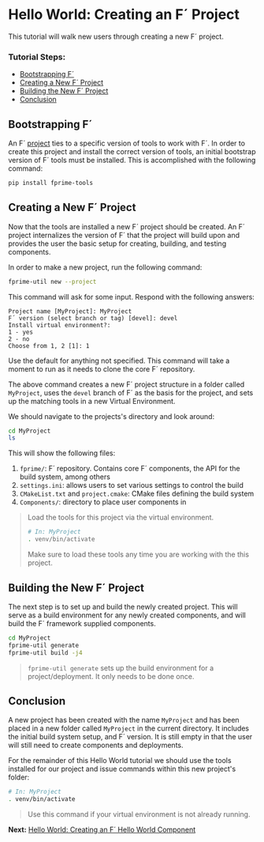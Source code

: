 # Hello World: Creating an F´ Project 

This tutorial will walk new users through creating a new F´ project.

### Tutorial Steps:
- [Bootstrapping F´](#bootstrapping-f)
- [Creating a New F´ Project](#creating-a-new-f-project)
- [Building the New F´ Project](#building-the-new-f-project)
- [Conclusion](#conclusion)

## Bootstrapping F´

An F´ [project](./../README.md#project) ties to a specific version of tools to work with F´.  In order to create
this project and install the correct version of tools, an initial bootstrap version of F´ tools must be installed. This
is accomplished with the following command:

```bash
pip install fprime-tools
```

## Creating a New F´ Project

Now that the tools are installed a new F´ project should be created. An F´ project internalizes the version of F´ that
the project will build upon and provides the user the basic setup for creating, building, and testing components.

In order to make a new project, run the following command:

```bash
fprime-util new --project
```

This command will ask for some input. Respond with the following answers:
```
Project name [MyProject]: MyProject
F´ version (select branch or tag) [devel]: devel
Install virtual environment?:
1 - yes
2 - no
Choose from 1, 2 [1]: 1
```

Use the default for anything not specified. This command will take a moment to run as it needs to clone the core F´ repository.

The above command creates a new F´ project structure in a folder called `MyProject`, uses the `devel` branch of F´ as
the basis for the project, and sets up the matching tools in a new Virtual Environment.

We should navigate to the projects's directory and look around:

```bash
cd MyProject
ls
```
This will show the following files:
1. `fprime/`: F´ repository. Contains core F´ components, the API for the build system, among others
2. `settings.ini`: allows users to set various settings to control the build
3. `CMakeList.txt` and `project.cmake`: CMake files defining the build system
4. `Components/`: directory to place user components in

> Load the tools for this project via the virtual environment.
> 
> ```bash
> # In: MyProject
> . venv/bin/activate
>```
>
> Make sure to load these tools any time you are working with the this project.

## Building the New F´ Project

The next step is to set up and build the newly created project. This will serve as a build environment for any newly
created components, and will build the F´ framework supplied components.

```bash
cd MyProject
fprime-util generate
fprime-util build -j4
```

> `fprime-util generate` sets up the build environment for a project/deployment. It only needs to be done once.

## Conclusion

A new project has been created with the name `MyProject` and has been placed in a new folder called `MyProject` in
the current directory. It includes the initial build system setup, and F´ version. It is still empty in that the user
will still need to create components and deployments.

For the remainder of this Hello World tutorial we should use the tools installed for our project and issue commands
within this new project's folder:

```bash
# In: MyProject
. venv/bin/activate
```
> Use this command if your virtual environment is not already running. 

**Next:** [Hello World: Creating an F´ Hello World Component](./HelloWorld.md)
